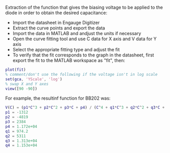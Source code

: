 Extraction of the function that gives the biasing voltage to be applied to the diode in order to obtain the desired capacitance:

* Import the datasheet in Engauge Digitizer
* Extract the curve points and export the data
* Import the data in MATLAB and andjust the units if necessary
* Open the curve fitting tool and use C data for X axis and V data for Y axis
* Select the appropriate fitting type and adjust the fit
* To verify that the fit corresponds to the graph in the datasheet, first export the fit to the MATLAB workspace as "fit", then:
~~~matlab
plot(fit)
% comment/don't use the following if the voltage isn't in log scale
set(gca, 'YScale', 'log')
% swap X and Y axes
view([90 -90])
~~~

For example, the resultinf function for BB202 was:
~~~matlab
V(C) = (p1*C^3 + p2*C^2 + p3*C + p4) / (C^4 + q1*C^3 + q2*C^2 + q3*C + q4)
p1 = -1312
p2 = -4819
p3 = 2384
p4 = 1.172e+04
q1 = 974.2
q2 = 5311
q3 = 1.313e+04
q4 = 1.153e+04
~~~
